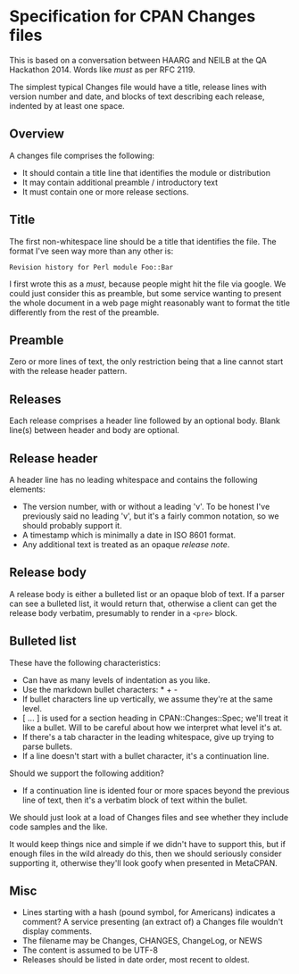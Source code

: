# Specification for CPAN Changes files

This is based on a conversation between HAARG and NEILB
at the QA Hackathon 2014. Words like *must* as per RFC 2119.

The simplest typical Changes file would have a title,
release lines with version number and date, and blocks of text
describing each release, indented by at least one space.

## Overview

A changes file comprises the following:

 * It should contain a title line that identifies the module or distribution
 * It may contain additional preamble / introductory text
 * It must contain one or more release sections.

## Title

The first non-whitespace line should be a title that identifies the file.
The format I've seen way more than any other is:

    Revision history for Perl module Foo::Bar

I first wrote this as a *must*, because people might hit the file via
google. We could just consider this as preamble, but some service wanting
to present the whole document in a web page might reasonably want to
format the title differently from the rest of the preamble.

## Preamble

Zero or more lines of text, the only restriction being that a line
cannot start with the release header pattern.

## Releases

Each release comprises a header line followed by an optional body.
Blank line(s) between header and body are optional.

## Release header

A header line has no leading whitespace and contains the following elements:

 * The version number, with or without a leading 'v'. To be honest I've
   previously said no leading 'v', but it's a fairly common notation,
   so we should probably support it.
 * A timestamp which is minimally a date in ISO 8601 format.
 * Any additional text is treated as an opaque *release note*.

## Release body

A release body is either a bulleted list or an opaque blob of text.
If a parser can see a bulleted list, it would return that,
otherwise a client can get the release body verbatim, presumably
to render in a `<pre>` block.

## Bulleted list

These have the following characteristics:

  * Can have as many levels of indentation as you like.
  * Use the markdown bullet characters: * + -
  * If bullet characters line up vertically, we assume they're at the
    same level.
  * [ ... ] is used for a section heading in CPAN::Changes::Spec;
    we'll treat it like a bullet. Will to be careful about how we
    interpret what level it's at.
  * If there's a tab character in the leading whitespace,
    give up trying to parse bullets.
  * If a line doesn't start with a bullet character, it's a continuation line.

Should we support the following addition?

  * If a continuation line is idented four or more spaces beyond the
    previous line of text,
    then it's a verbatim block of text within the bullet.

We should just look at a load of Changes files and see whether they
include code samples and the like.

It would keep things nice and simple if we didn't have to support this,
but if enough files in the wild already do this, then we should seriously
consider supporting it, otherwise they'll look goofy when presented in
MetaCPAN.

## Misc

 * Lines starting with a hash (pound symbol, for Americans) indicates
   a comment? A service presenting (an extract of) a Changes file
   wouldn't display comments.
 * The filename may be Changes, CHANGES, ChangeLog, or NEWS
 * The content is assumed to be UTF-8
 * Releases should be listed in date order, most recent to oldest.

